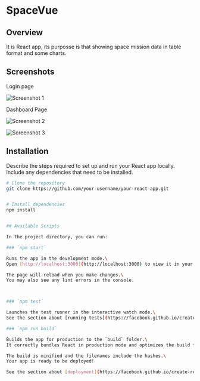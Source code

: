 # SpaceVue

## Overview

It is React app, its purposse is that showing space mission data in table format and some charts.


## Screenshots
Login page

![Screenshot 1](/images/s1.png)

Dashboard Page

![Screenshot 2](/images/s2.png)

![Screenshot 3](/images/s3.png)


## Installation

Describe the steps required to set up and run your React app locally. Include any dependencies that need to be installed.

```bash
# Clone the repository
git clone https://github.com/your-username/your-react-app.git


# Install dependencies
npm install


## Available Scripts

In the project directory, you can run:

### `npm start`

Runs the app in the development mode.\
Open [http://localhost:3000](http://localhost:3000) to view it in your browser.

The page will reload when you make changes.\
You may also see any lint errors in the console.



### `npm test`

Launches the test runner in the interactive watch mode.\
See the section about [running tests](https://facebook.github.io/create-react-app/docs/running-tests) for more information.

### `npm run build`

Builds the app for production to the `build` folder.\
It correctly bundles React in production mode and optimizes the build for the best performance.

The build is minified and the filenames include the hashes.\
Your app is ready to be deployed!

See the section about [deployment](https://facebook.github.io/create-react-app/docs/deployment) for more information.
